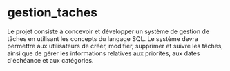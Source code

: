 # gestion_taches
Le projet consiste à concevoir et développer un système de gestion de tâches en utilisant les  concepts du langage SQL. Le système devra permettre aux utilisateurs de créer, modifier, supprimer et suivre les tâches, ainsi que de gérer les informations relatives aux priorités, aux  dates d'échéance et aux catégories.
